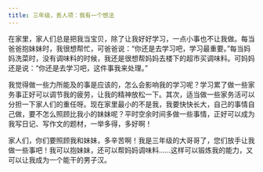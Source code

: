 ```yaml
---
title: 三年级，丢人项：我有一个想法
---
```

<!-- wp:paragraph -->
<p>在家里，家人们总是把我当宝贝，除了让我好好学习，一点小事也不让我做。每当爸爸抱妹妹时，我很想帮忙，可爸爸说：“你还是去学习吧，学习最重要。”每当妈妈洗菜时，没有调味料的时候，我还是很想帮妈妈去楼下的超市买调味料。可妈妈还是说：“你还是去学习吧，这件事我来处理。”</p>
<!-- /wp:paragraph -->

<!-- wp:paragraph -->
<p>我觉得做一些力所能及的事是应该的，怎么会影响我的学习呢？学习累了做一些家务事正好可以调节我的疲劳，让我的精神放松一下。其次，适当做一些家务活可以分担一下家人们的重任呀。现在家里最小的不是我，我要快快长大，自己的事情自己做，要不怎么照顾比我小的妹妹呢？平时空余时间多做一些事情，正好可以成为我写日记、写作文的题材，一举多得，多好啊！</p>
<!-- /wp:paragraph -->

<!-- wp:paragraph -->
<p>家人们，你们要照顾我和妹妹，多辛苦啊！我是三年级的大哥哥了，您们放手让我做一些事吧！我可以抱妹妹，还可以帮妈妈调味料……这样可以锻炼我的能力，又可以让我成为一个能干的男子汉。</p>
<!-- /wp:paragraph -->
